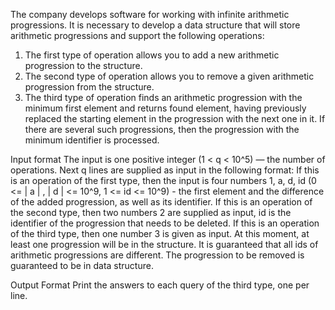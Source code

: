 The company develops software for working with infinite arithmetic progressions. It is necessary to develop a data structure that will store arithmetic progressions and support the following operations:
1) The first type of operation allows you to add a new arithmetic progression to the structure.
2) The second type of operation allows you to remove a given arithmetic progression from the structure.
3) The third type of operation finds an arithmetic progression with the minimum first element and returns
found element, having previously replaced the starting element in the progression with the next one in it. If there are several such progressions, then the progression with the minimum identifier is processed.

Input format
The input is one positive integer (1 < q < 10^5) — the number of operations.
Next q lines are supplied as input in the following format:
If this is an operation of the first type, then the input is four numbers 1, a, d, id (0 <= | a | , | d | <= 10^9, 1 <= id <= 10^9) - the first element and the difference of the added progression, as well as its identifier.
If this is an operation of the second type, then two numbers 2 are supplied as input, id is the identifier of the progression that needs to be deleted.
If this is an operation of the third type, then one number 3 is given as input. At this moment, at least one progression will be in the structure.
It is guaranteed that all ids of arithmetic progressions are different. The progression to be removed is guaranteed to be in data structure.

Output Format
Print the answers to each query of the third type, one per line.
